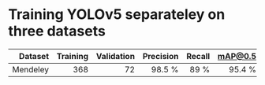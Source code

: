 # Training YOLOv5 separateley on three datasets

| Dataset       | Training    | Validation    | Precision    | Recall    | mAP@0.5  |
|--------------:|------------:|--------------:|-------------:|----------:|---------:|
|Mendeley       | 368         | 72            | 98.5 %       | 89 %      | 95.4 %   |
